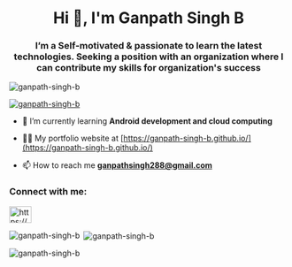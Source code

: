 <h1 align="center">Hi 👋, I'm Ganpath Singh B</h1>
<h3 align="center">I’m a Self-motivated & passionate to learn the latest technologies. Seeking a position with an organization where I can contribute my skills for organization's success</h3>

<p align="left"> <img src="https://komarev.com/ghpvc/?username=ganpath-singh-b&label=Profile%20views&color=0e75b6&style=flat" alt="ganpath-singh-b" /> </p>

<p align="left"> <a href="https://github.com/ryo-ma/github-profile-trophy"><img src="https://github-profile-trophy.vercel.app/?username=ganpath-singh-b" alt="ganpath-singh-b" /></a> </p>

- 🌱 I’m currently learning **Android development and cloud computing**

- 👨‍💻 My portfolio website at [https://ganpath-singh-b.github.io/](https://ganpath-singh-b.github.io/)

- 📫 How to reach me **ganpathsingh288@gmail.com**

<h3 align="left">Connect with me:</h3>
<p align="left">
<a href="https://linkedin.com/in/https://www.linkedin.com/in/ganpath-singh-b-b0a873198" target="blank"><img align="center" src="https://raw.githubusercontent.com/rahuldkjain/github-profile-readme-generator/master/src/images/icons/Social/linked-in-alt.svg" alt="https://www.linkedin.com/in/ganpath-singh-b-b0a873198" height="30" width="40" /></a>
</p>


<p><img align="left" src="https://github-readme-stats.vercel.app/api/top-langs?username=ganpath-singh-b&show_icons=true&locale=en&layout=compact" alt="ganpath-singh-b" /></p>

<p>&nbsp;<img align="center" src="https://github-readme-stats.vercel.app/api?username=ganpath-singh-b&show_icons=true&locale=en" alt="ganpath-singh-b" /></p>

<p><img align="center" src="https://github-readme-streak-stats.herokuapp.com/?user=ganpath-singh-b&" alt="ganpath-singh-b" /></p>
